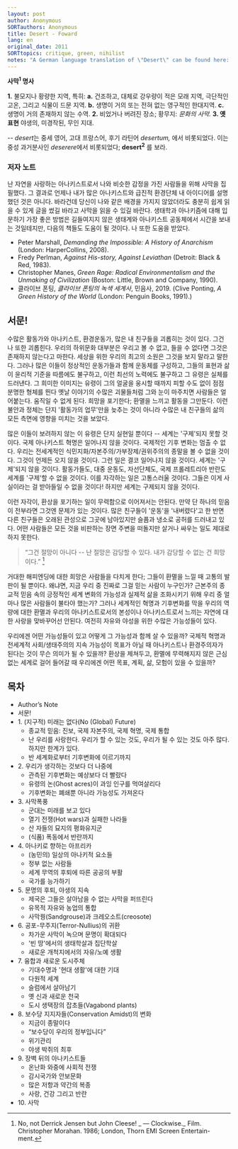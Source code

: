 ```yaml
---
layout: post
author: Anonymous
SORTauthors: Anonymous
title: Desert - Foward
lang: en
original_date: 2011
SORTtopics: critique, green, nihilist
notes: "A German language translation of \"Desert\" can be found here: https://anarchistischebibliothek.org/library/anonym-desert"
---
```


**사막<sup>1</sup> 명사**

**1.** 불모지나 황량한 지역, 특히: **a.** 건조하고, 대체로 강우량이 적은 모래 지역, 극단적인 고온, 그리고 식물이 드문 지역. **b.** 생명이 거의 또는 전혀 없는 영구적인 한대지역. **c.** 생명이 거의 존재하지 않는 수역. **2.** 비었거나 버려진 장소; 황무지: *문화의 사막.* **3. 옛 표현** 야생의, 미경작된, 무인 지대.

-- *desert*는 중세 영어, 고대 프랑스어, 후기 라틴어 *desertum,* 에서 비롯되었다. 이는 중성 과거분사인 *deserere*에서 비롯되었다; **desert<sup>2</sup>** 를 보라.

### 저자 노트

난 자연을 사랑하는 아나키스트로서 나와 비슷한 감정을 가진 사람들을 위해 사막을 집필했다. 그 결과로 언제나 내가 많은 아나키스트와 급진적 환경단체 내 아이디어를 설명했던 것은 아니다. 바라건데 당신이 나와 같은 배경을 가지지 않았더라도 충분히 쉽게 읽을 수 있게 글을 썼길 바라고 사막을 읽을 수 있길 바란다. 생태학과 아나키즘에 대해 입문하기 가장 좋은 방법은 길들여지지 않은 생태계와 아나키스트 공동체에서 시간을 보내는 것일테지만, 다음의 책들도 도움이 될 것이다. 나 또한 도움을 받았다.

 - Peter Marshall, _Demanding the Impossible: A History of Anarchism_ (London: HarperCollins, 2008).
 - Fredy Perlman, _Against His-story, Against Leviathan_ (Detroit: Black & Red, 1983).
 - Christopher Manes, _Green Rage: Radical Environmentalism and the Unmaking of Civilization_ (Boston: Little, Brown and Company, 1990).
 - 클라이브 폰팅, *클라이브 폰팅의 녹색 세계사*, 민음사, 2019. (Clive Ponting, *A Green History of the World* (London: Penguin Books, 1991).)

## 서문!

수많은 활동가와 아나키스트, 환경운동가, 많은 내 친구들을 괴롭히는 것이 있다. 그건 나 또한 괴롭힌다. 우리의 하위문화 대부분은 우리고 볼 수 없고, 들을 수 없다면 그것은 존재하지 않는다고 마한다. 세상을 위한 우리의 최고의 소원은 그것을 보지 말라고 말한다. 그러나 많은 이들이 정상적인 운동가들과 함께 운동체를 구성하고, 그들의 표현과 삶이 윤리적 기준을 따름에도 불구하고, 이런 최선의 노력에도 불구하고 그 유령은 실체를 드러낸다. 그 희미한 이미지는 유령이 그의 얼굴을 웅시할 때까지 피할 수도 없이 점점 분명한 형체를 띈다 옛날 이야기의 수많은 괴물들처럼 그와 눈이 마주치면 사람들은 얼어붙는다. 움직일 수 없게 된다. 희망을 포기한다; 환멸을 느끼고 활동을 그만둔다. 이런 불안과 정체는 단지 '활동가의 업무'만을 늦추는 것이 아니라 수많은 내 친구들의 삶의 모든 측면에 영향을 미치는 것을 보았다.

많은 이들이 보려하지 않는 이 유령은 단지 실현일 뿐이다 -- 세계는 '구제'되지 못할 것이다. 국제 아나키스트 혁명은 일어나지 않을 것이다. 국제적인 기후 변화는 멈출 수 없다. 우리는 전세계적인 식민지화/자본주의/가부장제/권위주의의 종말을 볼 수 없을 것이다. 그것이 언제든 오지 않을 것이다. 그런 일은 결코 일어나지 않을 것이다. 세계는 '구제'되지 않을 것이다. 활동가들도, 대중 운동도, 자선단체도, 국제 프롤레트리아 반란도 세계를 '구제'할 수 없을 것이다. 이를 자각하는 일은 고통스러울 것이다. 그들은 이게 사실이라는 걸 받아들일 수 없을 것이다! 하지만 세계는 구제되지 않을 것이다.

이런 자각이, 환상을 포기하는 일이 무력함으로 이어져서는 안된다. 만약 단 하나의 믿음이 전부라면 그것엔 문제가 있는 것이다. 많은 친구들이 '운동'을 '내버렸다'고 한 반면 다른 친구들은 오래된 관성으로 그곳에 남아있지만 슬픔과 냉소로 공허를 드러내고 있다. 어떤 사람들은 모든 것을 비판하는 장면 주변을 떠돌지만 살거나 싸우는 일도 제대로 하지 못한다.

> “그건 절망이 아니다 -- 난 절망은 감당할 수 있다. 내가 감당할 수 없는 건 희망이다.” [^1]

[^1]: No, not Derrick Jensen but John Cleese! _ — Clockwise._ Film. Christopher Morahan. 1986; London, Thorn EMI Screen Entertain-ment.

거대한 해피엔딩에 대한 희망은 사람들을 다치게 한다; 그들이 환멸을 느낄 때 고통의 발판이 될 뿐이다. 왜냐면, 지금 우리 중 진짜로 그걸 믿는 사람이 누구인가? 근본주의 종교적 믿음 속의 긍정적인 세계 변화의 가능성과 실제적 삶을 조화시키기 위해 우리 중 얼마나 많은 사람들이 불타야 했는가? 그러나 세계적인 혁명과 기후변화를 막을 우리의 역량에 대한 환멸과 우리의 아나키스트로서의 본성이나 아나키스트로서 느끼는 자연에 대한 사랑을 맞바꾸어선 안된다. 여전히 자유와 야성을 위한 수많은 가능성들이 있다.

우리에겐 어떤 가능성들이 있고 어떻게 그 가능성과 함께 살 수 있을까? 국제적 혁명과 전세계적 사회/생태주의의 지속 가능성이 목표가 아닐 때 아나키스트나 환경주의자가 된다는 것이 무슨 의미가 될 수 있을까? 환상을 제쳐두고, 환멸에 무력해지지 않은 근심없는 세계로 걸어 들어갈 때 우리에겐 어떤 목표, 계획, 삶, 모험이 있을 수 있을까?


## 목차

- Author’s Note
- 서문!
- 1\. (지구적) 미래는 없다(No (Global) Future)
    - 종교적 믿음: 진보, 국제 자본주의, 국제 혁명, 국제 통합
    - 난 우리를 사랑한다. 우리가 할 수 있는 것도, 우리가 될 수 있는 것도 아주 많다. 하지만 한계가 있다.
    - 반 세계화로부터 기후변화에 이르기까지
- 2\. 우리가 생각하는 것보다 더 나중에
    - 관측된 기후변화는 예상보다 더 빨랐다
    - 유령의 논(Ghost acres)이 과잉 인구를 먹여살리다
    - 기후변화는 폐쇄뿐 아니라 가능성도 가져온다
- 3\. 사막폭풍
    - 군대는 미래를 보고 있다
    - 열기 전쟁(Hot wars)과 실패한 나라들
    - 산 자들의 묘지의 평화유지군
    - (식품) 폭동에서 반란까지
- 4\. 아나키로 향하는 아프리카
    - (농민의) 일상의 아나키적 요소들
    - 정부 없는 사람들
    - 세계 무역의 후퇴에 따른 공공의 부활
    - 국가를 능가하기
- 5\. 문명의 후퇴, 야생의 지속
    - 제국은 그들은 살아남을 수 없는 사막을 퍼뜨린다
    - 유목적 자유와 농업의 통합
    - 사막꿩(Sandgrouse)과 크레오소트(creosote)
- 6\. 공포-무주지(Terror-Nullius)의 귀환
    - 차가운 사막이 녹으며 문명이 확대되다
    - '빈 땅'에서의 생태학살과 집단학살
    - 새로운 개척지에서의 자유/노예 생활
- 7\. 융합과 새로운 도시주체
    - 기대수명과 '현대 생활'에 대한 기대
    - 다원적 세계
    - 슬럼에서 살아남기
    - 옛 신과 새로운 천국
    - 도시 생택장의 잡초들(Vagabond plants)
- 8\. 보수당 지지자들(Conservation Amidst)의 변화
    - 지금이 종말이다
    - “보수당이 우리의 정부입니다”
    - 위기관리
    - 야생 박쥐의 최후
- 9\. 장벽 뒤의 아나키스트들
    - 온난화 와중에 사회적 전쟁
    - 감시국가와 안보문화
    - 많은 저항과 약간의 복종
    - 사랑, 건강 그리고 반란
- 10\. 사막